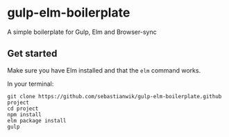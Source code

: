 # gulp-elm-boilerplate
A simple boilerplate for Gulp, Elm and Browser-sync

## Get started
Make sure you have Elm installed and that the ```elm``` command works.

In your terminal:
```
git clone https://github.com/sebastianwik/gulp-elm-boilerplate.github project
cd project
npm install 
elm package install
gulp

```
